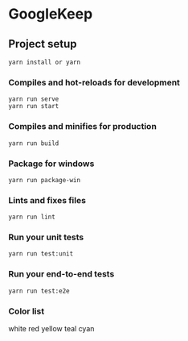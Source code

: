 # GoogleKeep

## Project setup
```
yarn install or yarn
```

### Compiles and hot-reloads for development
```
yarn run serve
yarn run start
```

### Compiles and minifies for production
```
yarn run build
```

### Package for windows
```
yarn run package-win
```

### Lints and fixes files
```
yarn run lint
```

### Run your unit tests
```
yarn run test:unit
```

### Run your end-to-end tests
```
yarn run test:e2e
```

### Color list

white red yellow teal cyan
